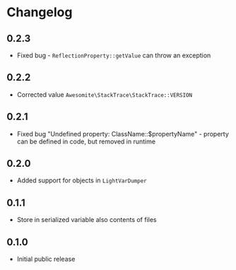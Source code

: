 # Changelog

## 0.2.3

* Fixed bug - `ReflectionProperty::getValue` can throw an exception

## 0.2.2

* Corrected value `Awesomite\StackTrace\StackTrace::VERSION`

## 0.2.1

* Fixed bug "Undefined property: ClassName::$propertyName" - property can be defined in code, but removed in runtime

## 0.2.0

* Added support for objects in `LightVarDumper`

## 0.1.1

* Store in serialized variable also contents of files

## 0.1.0

* Initial public release